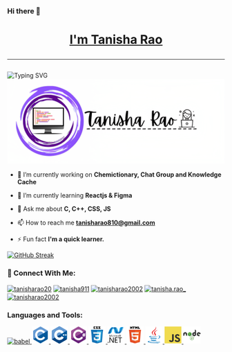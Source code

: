 ### Hi there 👋

<h3 align="center">
   <h1 align="center" style="text-decoration:underline">
                  <a href="https://tanisharao2002.github.io">I'm Tanisha Rao</a> 
   <hr />
   </h1>
   <img src="https://readme-typing-svg.demolab.com?font=Fira+Code&pause=1000&color=723AF7&random=false&width=435&lines=Front+End+Web+Developer;Back+End+Web+Developer;Web+Designer;Problem+Solver" alt="Typing SVG" style="max-width: 100vw; margin: 0 auto;">
   
</h3>
<img src="Tanisha logo (1).png" alt="c" width="100%" height="50%"/>

- 🔭 I’m currently working on **Chemictionary, Chat Group and Knowledge Cache**

- 🌱 I’m currently learning **Reactjs & Figma**
  
- 💬 Ask me about **C, C++, CSS, JS**

- 📫 How to reach me **tanisharao810@gmail.com**

- ⚡ Fun fact **I'm a quick learner.**


[![GitHub Streak](https://streak-stats.demolab.com/?user=Tanisharao2002)](https://git.io/streak-stats)

<h3 align="left">🔗 Connect With Me:</h3>
<p align="left">
<a style="padding:3 margin:2" href="https://twitter.com/tanisharao20" target="blank"><img align="center" src="https://raw.githubusercontent.com/rahuldkjain/github-profile-readme-generator/master/src/images/icons/Social/twitter.svg" alt="tanisharao20" height="40" width="50" /></a>
<a style="padding:3 margin:2" href="https://linkedin.com/in/tanisha911" target="blank"><img align="center" src="https://raw.githubusercontent.com/rahuldkjain/github-profile-readme-generator/master/src/images/icons/Social/linked-in-alt.svg" alt="tanisha911" height="40" width="50" /></a>
<a style="padding:3" href="https://stackoverflow.com/users/tanisharao2002" target="blank"><img align="center" src="https://raw.githubusercontent.com/rahuldkjain/github-profile-readme-generator/master/src/images/icons/Social/stack-overflow.svg" alt="tanisharao2002" height="40" width="50" /></a>
<a style="padding:3" href="https://instagram.com/tanisha.rao_" target="blank"><img align="center" src="https://raw.githubusercontent.com/rahuldkjain/github-profile-readme-generator/master/src/images/icons/Social/instagram.svg" alt="tanisha.rao_" height="40" width="50" /></a>
<a style="padding:3" href="https://www.codechef.com/users/tanisharao2002" target="blank"><img align="center" src="https://cdn.jsdelivr.net/npm/simple-icons@3.1.0/icons/codechef.svg" alt="tanisharao2002" height="40" width="50" /></a>
</p>

<h3 align="left">Languages and Tools:</h3>
<p align="left"> 
<a style="padding:3"  href="https://babeljs.io/" target="_blank" rel="noreferrer"> 
  <img src="https://www.vectorlogo.zone/logos/babeljs/babeljs-icon.svg" alt="babel" width="40" height="40"/> 
</a> 
 <a style="padding:3"  href="https://www.cprogramming.com/" target="_blank" rel="noreferrer">
    <img src="https://raw.githubusercontent.com/devicons/devicon/master/icons/c/c-original.svg" alt="c" width="40" height="40"/> 
  </a> 
  <a style="padding:3"  href="https://www.w3schools.com/cpp/" target="_blank" rel="noreferrer">
    <img src="https://raw.githubusercontent.com/devicons/devicon/master/icons/cplusplus/cplusplus-original.svg" alt="cplusplus" width="40" height="40"/> 
  </a> 
  <a style="padding:3"  href="https://www.w3schools.com/cs/" target="_blank" rel="noreferrer"> 
    <img src="https://raw.githubusercontent.com/devicons/devicon/master/icons/csharp/csharp-original.svg" alt="csharp" width="40" height="40"/>
  </a> 
  <a style="padding:3"  href="https://www.w3schools.com/css/" target="_blank" rel="noreferrer"> 
    <img src="https://raw.githubusercontent.com/devicons/devicon/master/icons/css3/css3-original-wordmark.svg" alt="css3" width="40" height="40"/> 
  </a> 
  <a style="padding:3"  href="https://dotnet.microsoft.com/" target="_blank" rel="noreferrer">
    <img src="https://raw.githubusercontent.com/devicons/devicon/master/icons/dot-net/dot-net-original-wordmark.svg" alt="dotnet" width="40" height="40"/>
  </a> 
  <a style="padding:3"  href="https://www.w3.org/html/" target="_blank" rel="noreferrer">
    <img src="https://raw.githubusercontent.com/devicons/devicon/master/icons/html5/html5-original-wordmark.svg" alt="html5" width="40" height="40"/> 
  </a> 
  <a style="padding:3;"  href="https://www.java.com" target="_blank" rel="noreferrer"> 
    <img src="https://raw.githubusercontent.com/devicons/devicon/master/icons/java/java-original.svg" alt="java" width="40" height="40"/> 
  </a> 
  <a style="padding:3"  href="https://developer.mozilla.org/en-US/docs/Web/JavaScript" target="_blank" rel="noreferrer"> 
    <img src="https://raw.githubusercontent.com/devicons/devicon/master/icons/javascript/javascript-original.svg" alt="javascript" width="40" height="40"/> </a> 
  <a style="padding:3"  href="https://nodejs.org" target="_blank" rel="noreferrer"> 
    <img src="https://raw.githubusercontent.com/devicons/devicon/master/icons/nodejs/nodejs-original-wordmark.svg" alt="nodejs" width="40" height="40"/>
  </a> 
  <a style="padding:3"  href="https://reactjs.org/" target="_blank" rel="noreferrer"> 
  </a> 
</p>
